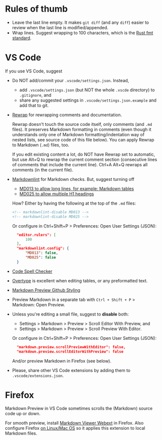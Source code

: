 # Rules of thumb

- Leave the last line empty. It makes `git diff` (and any `diff`) easier to review when the last
  line is modified/appended.
- Wrap lines. Suggest wrapping to 100 characters, which is the [Rust fmt
  standard](https://rust-lang.github.io/rustfmt/?version=master&search=#max_width).

# VS Code

If you use VS Code, suggest

- Do NOT add/commit your `.vscode/settings.json`. Instead,
  - add `.vscode/settings.json` (but NOT the whole `.vscde` directory) to `.gitignore`, and
  - share any suggested settings in `.vscode/settings.json.example` and add that to git.
  
- [Rewrap](https://marketplace.visualstudio.com/items?itemName=stkb.rewrap) for rewrapping comments
  and documentation.
  
  Rewrap doesn't touch the source code itself, only comments (and `.md` files). It preserves
  Markdown formatting in comments (even though it understands only one of Markdown
  formatting/indentation way of nested lists, see source code of this file below). You can apply
  Rewrap to Markdown (`.md`) files, too.
  
  If you edit existing content a lot, do NOT have Rewrap set to automatic, but use Alt+Q to rewrap
  the current comment section (consecutive lines of comments that include the current line). Ctrl+A
  Alt+Q rewraps all comments (in the current file).

- [Markdownlint](https://marketplace.visualstudio.com/items?itemName=DavidAnson.vscode-markdownlint)
  for Markdown checks. But, suggest turning off
  
  - [MD013 to allow long lines, for example: Markdown
tables](https://github.com/DavidAnson/markdownlint/blob/main/doc/md013.md)
  - [MD025 to allow multiple H1
headings](https://github.com/DavidAnson/markdownlint/blob/main/doc/md025.md)
  
  How? Either by having the following at the top of the `.md` files:
  
  ```html
  <!-- markdownlint-disable MD013 -->
  <!-- markdownlint-disable MD025 -->
  ```
  
  Or configure in Ctrl+Shift+P > Preferences: Open User Settings (JSON):
  
  ```json
    "editor.rulers": [
        100
    ],
    "markdownlint.config": {
        "MD013": false,
        "MD025": false
    }
  ```
  
- [Code Spell
  Checker](https://marketplace.visualstudio.com/items?itemName=streetsidesoftware.code-spell-checker)

- [Overtype](https://marketplace.visualstudio.com/items?itemName=drmerfy.overtype) is excellent when
  editing tables, or any preformatted text.

- [Markdown Preview Github
  Styling](https://marketplace.visualstudio.com/items?itemName=bierner.markdown-preview-github-styles)

- Preview Markdown in a separate tab with `Ctrl + Shift + P` > Markdown: Open Preview.
- Unless you're editing a small file, suggest to __disable__ both:
  - Settings > Markdown > Preview > Scroll Editor With Preview, and 
  - Settings > Markdown > Preview > Scroll Preview With Editor.
  
  Or configure in Ctrl+Shift+P > Preferences: Open User Settings (JSON):
  
  ```json
    "markdown.preview.scrollPreviewWithEditor": false,
    "markdown.preview.scrollEditorWithPreview": false
  ```

  And/or preview Markdown in Firefox (see below).

- Please, share other VS Code extensions by adding them to `.vscode/extensions.json`.

# Firefox

Markdown Preview in VS Code sometimes scrolls the (Markdown) source code up or down.

For smooth preview, install [Markdown Viewer
Webext](https://addons.mozilla.org/en-US/firefox/addon/markdown-viewer-webext/) in Firefox. Also
configure Firefox [on Linux/Mac
OS](https://github.com/Cimbali/markdown-viewer#support-for-local-files-on-linux-and-macos) so it
applies this extension to local Markdown files.
